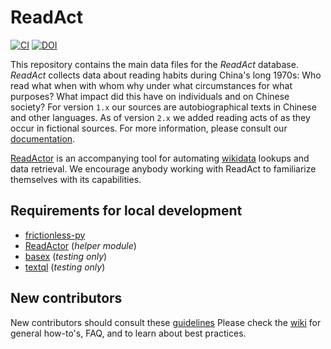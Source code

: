 # ReadAct

[![CI](https://github.com/readchina/ReadAct/actions/workflows/ci.yml/badge.svg)](https://github.com/readchina/ReadAct/actions/workflows/ci.yml) [![DOI](https://zenodo.org/badge/96089230.svg)](https://zenodo.org/badge/latestdoi/96089230)

This repository contains the main data files for the *ReadAct* database. *ReadAct* collects data about reading habits during China's long 1970s: Who read what when with whom why under what circumstances for what purposes? What impact did this have on individuals and on Chinese society? For version `1.x` our  sources are autobiographical texts in Chinese and other languages. As of version `2.x` we added reading acts of as they occur in fictional sources. For more information, please consult our [documentation](https://readchina.github.io/readact.html).

[ReadActor](https://github.com/readchina/ReadActor) is an accompanying tool for automating [wikidata](https://www.wikidata.org/) lookups and data retrieval. We encourage anybody working with ReadAct to familiarize themselves with its capabilities.

## Requirements for local development

- [frictionless-py](https://github.com/frictionlessdata/frictionless-py)
- [ReadActor](https://github.com/readchina/ReadActor) (*helper module*)
- [basex](https://basex.org) (*testing only*)
- [textql](https://github.com/dinedal/textql) (*testing only*)


## New contributors

New contributors should consult these [guidelines](.github/contributing.md)
Please check the [wiki](https://github.com/readchina/ReadAct/wiki) for general how-to's, FAQ, and to learn about best practices.
